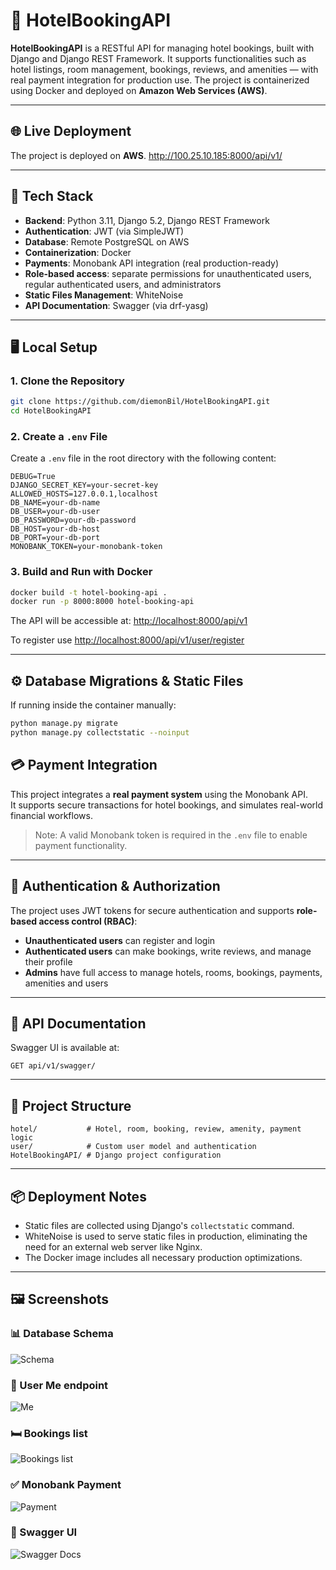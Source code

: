 # 🏨 HotelBookingAPI

**HotelBookingAPI** is a RESTful API for managing hotel bookings, built with Django and Django REST Framework. It supports functionalities such as hotel listings, room management, bookings, reviews, and amenities — with real payment integration for production use. The project is containerized using Docker and deployed on **Amazon Web Services (AWS)**.

---

## 🌐 Live Deployment

The project is deployed on **AWS**. http://100.25.10.185:8000/api/v1/

---

## 🧰 Tech Stack

- **Backend**: Python 3.11, Django 5.2, Django REST Framework
- **Authentication**: JWT (via SimpleJWT)
- **Database**: Remote PostgreSQL on AWS
- **Containerization**: Docker
- **Payments**: Monobank API integration (real production-ready)
- **Role-based access**: separate permissions for unauthenticated users, regular authenticated users, and administrators
- **Static Files Management**: WhiteNoise
- **API Documentation**: Swagger (via drf-yasg)

---

## 🖥️ Local Setup

### 1. Clone the Repository

```bash
git clone https://github.com/diemonBil/HotelBookingAPI.git
cd HotelBookingAPI
```

### 2. Create a `.env` File

Create a `.env` file in the root directory with the following content:

```env
DEBUG=True
DJANGO_SECRET_KEY=your-secret-key
ALLOWED_HOSTS=127.0.0.1,localhost
DB_NAME=your-db-name
DB_USER=your-db-user
DB_PASSWORD=your-db-password
DB_HOST=your-db-host
DB_PORT=your-db-port
MONOBANK_TOKEN=your-monobank-token
```

### 3. Build and Run with Docker

```bash
docker build -t hotel-booking-api .
docker run -p 8000:8000 hotel-booking-api
```

The API will be accessible at: [http://localhost:8000/api/v1](http://localhost:8000/api/v1)

To register use [http://localhost:8000/api/v1/user/register](http://localhost:8000/api/v1/user/register)

---

## ⚙️ Database Migrations & Static Files

If running inside the container manually:

```bash
python manage.py migrate
python manage.py collectstatic --noinput
```

## 💳 Payment Integration

This project integrates a **real payment system** using the Monobank API.  
It supports secure transactions for hotel bookings, and simulates real-world financial workflows.

> Note: A valid Monobank token is required in the `.env` file to enable payment functionality.

---

## 🔐 Authentication & Authorization

The project uses JWT tokens for secure authentication and supports **role-based access control (RBAC)**:

- **Unauthenticated users** can register and login
- **Authenticated users** can make bookings, write reviews, and manage their profile
- **Admins** have full access to manage hotels, rooms, bookings, payments, amenities and users

---

## 📘 API Documentation

Swagger UI is available at:
```
GET api/v1/swagger/
```

---

## 📂 Project Structure

```
hotel/           # Hotel, room, booking, review, amenity, payment logic
user/            # Custom user model and authentication
HotelBookingAPI/ # Django project configuration
```

---

## 📦 Deployment Notes

- Static files are collected using Django's `collectstatic` command.
- WhiteNoise is used to serve static files in production, eliminating the need for an external web server like Nginx.
- The Docker image includes all necessary production optimizations.

---

## 🖼️ Screenshots

### 📊️ Database Schema
![Schema](images/HotelBookingAPIScheme.jpg)

### 👤 User Me endpoint
![Me](images/me.png)

### 🛏 Bookings list
![Bookings list](images/bookings.png)

### ✅ Monobank Payment
![Payment](images/payment.png)

### 📘 Swagger UI
![Swagger Docs](images/swagger.png)